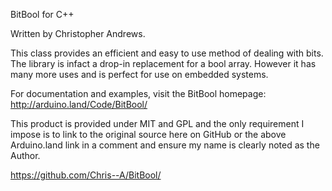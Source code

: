 BitBool for C++

Written by Christopher Andrews.

This class provides an efficient and easy to use method of dealing with bits.
The library is infact a drop-in replacement for a bool array. However it has
many more uses and is perfect for use on embedded systems.

For documentation and examples, visit the BitBool homepage:
http://arduino.land/Code/BitBool/

This product is provided under MIT and GPL and the only requirement I impose
is to link to the original source here on GitHub or the above Arduino.land 
link in a comment and ensure my name is clearly noted as the Author.

https://github.com/Chris--A/BitBool/
